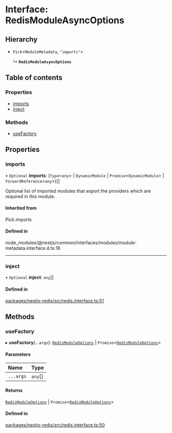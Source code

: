 # Interface: RedisModuleAsyncOptions

## Hierarchy

- `Pick`<`ModuleMetadata`, ``"imports"``\>

  ↳ **`RedisModuleAsyncOptions`**

## Table of contents

### Properties

- [imports](RedisModuleAsyncOptions.md#imports)
- [inject](RedisModuleAsyncOptions.md#inject)

### Methods

- [useFactory](RedisModuleAsyncOptions.md#usefactory)

## Properties

### <a id="imports" name="imports"></a> imports

• `Optional` **imports**: (`Type`<`any`\> \| `DynamicModule` \| `Promise`<`DynamicModule`\> \| `ForwardReference`<`any`\>)[]

Optional list of imported modules that export the providers which are
required in this module.

#### Inherited from

Pick.imports

#### Defined in

node_modules/@nestjs/common/interfaces/modules/module-metadata.interface.d.ts:18

___

### <a id="inject" name="inject"></a> inject

• `Optional` **inject**: `any`[]

#### Defined in

[packages/nestjs-redis/src/redis.interface.ts:51](https://github.com/brickdoc/brickdoc/blob/master/packages/nestjs-redis/src/redis.interface.ts#L51)

## Methods

### <a id="usefactory" name="usefactory"></a> useFactory

▸ **useFactory**(...`args`): [`RedisModuleOptions`](RedisModuleOptions.md) \| `Promise`<[`RedisModuleOptions`](RedisModuleOptions.md)\>

#### Parameters

| Name | Type |
| :------ | :------ |
| `...args` | `any`[] |

#### Returns

[`RedisModuleOptions`](RedisModuleOptions.md) \| `Promise`<[`RedisModuleOptions`](RedisModuleOptions.md)\>

#### Defined in

[packages/nestjs-redis/src/redis.interface.ts:50](https://github.com/brickdoc/brickdoc/blob/master/packages/nestjs-redis/src/redis.interface.ts#L50)
